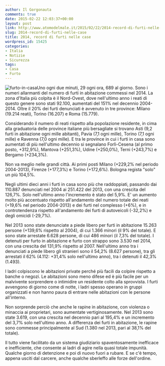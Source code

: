 ```yaml
---
author: Il Gorgonauta
comments: true
date: 2015-02-22 12:03:37+00:00
layout: post
link: http://www.atomodelmale.it/2015/02/22/2014-record-di-furti-nelle-case/
slug: 2014-record-di-furti-nelle-case
title: 2014, record di furti nelle case
wordpress_id: 15425
categories:
- Italia
- Notizie
- Sicurezza
tags:
- Casa
- Furto
---
```


![furto-in-casa](http://www.atomodelmale.it/wp-content/uploads/2015/02/furto-in-casa-300x225.jpg)Uno ogni due minuti, 29 ogni ora, 689 al giorno. Sono i numeri allarmanti del numero di furti in abitazione commessi nel 2014. La zona d'Italia più colpita è il Nord-Ovest, dove nell'ultimo anno i reati di questo genere sono stati 92.100, aumentati del 151% nel decennio 2004-2014. Oltre il 20% dei furti denunciati è avvenuto in tre province: Milano (19.214 reati), Torino (16.207) e Roma (15.779).

Considerando il numero di reati rispetto alla popolazione residente, in cima alla graduatoria delle province italiane più bersagliate si trovano Asti (9,2 furti in abitazione ogni mille abitanti), Pavia (7,1 ogni mille), Torino (7,1 ogni mille) e Ravenna (7,0 ogni mille). E tra le province in cui i furti in casa sono aumentati di più nell'ultimo decennio si segnalano Forlì-Cesena (al primo posto, +312,9%), Mantova (+251,3%), Udine (+250,0%), Terni (+243,7%) e Bergamo (+234,3%).

Non va meglio nelle grandi città. Ai primi posti Milano (+229,2% nel periodo 2004-2013), Firenze (+177,3%) e Torino (+172,6%). Bologna regista "solo" un più 104,5%.


Negli ultimi dieci anni i furti in casa sono più che raddoppiati, passando dai 110.887 denunciati nel 2004 ai 251.422 del 2013, con una crescita del 126,7%. Solo nell'ultimo anno l'incremento è stato del 5,9%. E' un aumento molto più accentuato rispetto all'andamento del numero totale dei reati (+19,6% nel periodo 2004-2013) e dei furti nel complesso (+6%), e in controtendenza rispetto all'andamento dei furti di autoveicoli (-32,2%) e degli omicidi (-29,7%).

Nel 2013 sono state denunciate a piede libero per furti in abitazione 15.263 persone (+139,6% rispetto al 2004), di cui 1.366 minori (il 9% del totale). E sono state arrestate 6.628 persone, di cui 486 minori (il 7,3% del totale). I detenuti per furto in abitazione e furto con strappo sono 3.530 nel 2014, con una crescita del 131,9% rispetto al 2007. Nell'ultimo anno tra i denunciati a piede libero gli stranieri sono il 54,2% (8.627 persone), tra gli arrestati il 62% (4.112: +31,4% solo nell'ultimo anno), tra i detenuti il 42,3% (1.493).

I ladri colpiscono le abitazioni private perché più facili da colpire rispetto a banche o negozi. Le abitazioni sono meno difese ed è più facile per un malvivente sorprendere o intimidire un residente colto alla sprovvista. I furti avvengono di giorno come di notte, i ladri spesso operano in gruppi organizzati e non hanno paura di entrare nelle abitazioni con le persone all'interno.

Non sorprende perciò che anche le rapine in abitazione, con violenza o minaccia ai proprietari, sono aumentate vertiginosamente. Nel 2013 sono state 3.619, con una crescita nel decennio pari al 195,4% e un incremento del 3,7% solo nell'ultimo anno. A differenza dei furti in abitazione, le rapine sono commesse principalmente al Sud (1.380 nel 2013, pari al 38,1% del totale).

Il tutto viene facilitato da un sistema giudiziario spaventosamente inefficace e inefficiente, che consente ai ladri di agire nella quasi totale impunità. Qualche giorno di detenzione e poi di nuovo fuori a rubare. E se c'è tempo, appena usciti dal carcere, anche qualche sberleffo alle forze dell'ordine.
